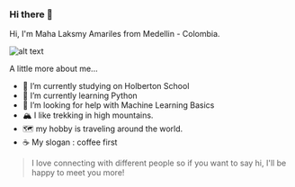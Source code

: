 ### Hi there 👋



Hi, I'm Maha Laksmy Amariles from Medellin - Colombia.

![alt text](https://camo.githubusercontent.com/6f5e3ead776bc722fbfc3da2c8b1454a7a5f27a07b34c0ced075f90a6c25a3be/68747470733a2f2f6d69726f2e6d656469756d2e636f6d2f6d61782f313630302f302a4b32574c4d5445784c79696461374f522e676966)

A little more about me...

- 🔭 I’m currently studying on Holberton School
- 🌱 I’m currently learning Python
- 🤔 I’m looking for help with Machine Learning Basics
- :mountain_snow: I like trekking in high mountains.
- :world_map: my hobby is traveling around the world.
- :coffee: My slogan : coffee first

>I love connecting with different people so if you want to say hi, I'll be happy to meet you more! 

